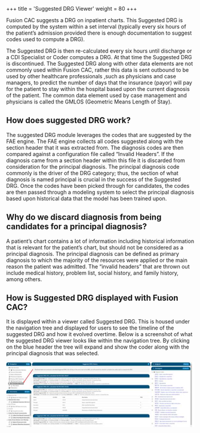 +++
title = 'Suggested DRG Viewer'
weight = 80
+++

Fusion CAC suggests a DRG on inpatient charts. This Suggested DRG is computed by the system within a
set interval (typically every six hours of the patient’s admission provided there is enough documentation
to suggest codes used to compute a DRG).

The Suggested DRG is then re-calculated every six hours until discharge or a CDI Specialist or Coder
computes a DRG. At that time the Suggested DRG is discontinued. The Suggested DRG along with other
data elements are not commonly used within Fusion CAC, rather this data is sent outbound to be used
by other healthcare professionals ,such as physicians and case managers, to predict the number of days
that the insurance (payor) will pay for the patient to stay within the hospital based upon the current
diagnosis of the patient. The common data element used by case management and physicians is called
the GMLOS (Geometric Means Length of Stay).

## How does suggested DRG work?

The suggested DRG module leverages the codes that are suggested by the FAE engine. The FAE engine
collects all codes suggested along with the section header that it was extracted from. The diagnosis
codes are then compared against a configuration file called “Invalid Headers”. If the diagnosis came
from a section header within this file it is discarded from consideration for the principal diagnosis. The
principal diagnosis code commonly is the driver of the DRG category; thus, the section of what diagnosis
is named principal is crucial in the success of the Suggested DRG. Once the codes have been picked
through for candidates, the codes are then passed through a modeling system to select the principal
diagnosis based upon historical data that the model has been trained upon.

## Why do we discard diagnosis from being candidates for a principal diagnosis?

A patient’s chart contains a lot of information including historical information that is relevant for the
patient’s chart, but should not be considered as a principal diagnosis. The principal diagnosis can be
defined as primary diagnosis to which the majority of the resources were applied or the main reason the
patient was admitted. The “invalid headers” that are thrown out include medical history, problem list,
social history, and family history, among others.

## How is Suggested DRG displayed with Fusion CAC?

It is displayed within a viewer called Suggested DRG. This is housed under the navigation tree and
displayed for users to see the timeline of the suggested DRG and how it evolved overtime. Below is a
screenshot of what the suggested DRG viewer looks like within the navigation tree. By clicking on the
blue header the tree will expand and show the coder along with the principal diagnosis that was
selected.

![Alternative Working DRG](image-180.jpg)